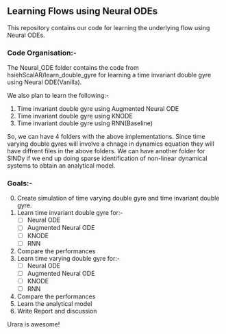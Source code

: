 ## Learning Flows using Neural ODEs

This repository contains our code for learning the underlying flow using Neural ODEs. 

### Code Organisation:-
The Neural_ODE folder contains the code from hsiehScalAR/learn_double_gyre for learning a time invariant double gyre using Neural ODE(Vanilla).

We also plan to learn the following:-
1. Time invariant double gyre using Augmented Neural ODE
2. Time invariant double gyre using KNODE
3. Time invariant double gyre using RNN(Baseline)

So, we can have 4 folders with the above implementations. Since time varying double gyres will involve a chnage in dynamics equation they will have diffrent files in the above folders.
We can have another folder for SINDy if we end up doing sparse identification of non-linear dynamical systems to obtain an analytical model.

### Goals:-
0. Create simulation of time varying double gyre and time invariant double gyre.
1. Learn time invariant double gyre for:-
   - [ ] Neural ODE
   - [ ] Augmented Neural ODE
   - [ ] KNODE
   - [ ] RNN
2. Compare the performances
3. Learn time varying double gyre for:-
   - [ ] Neural ODE
   - [ ] Augmented Neural ODE
   - [ ] KNODE
   - [ ] RNN
4. Compare the performances
5. Learn the analytical model
6. Write Report and discussion


Urara is awesome!